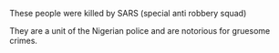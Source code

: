 These people were killed by SARS (special anti robbery squad)

They are a unit of the Nigerian police and are notorious for gruesome crimes.

